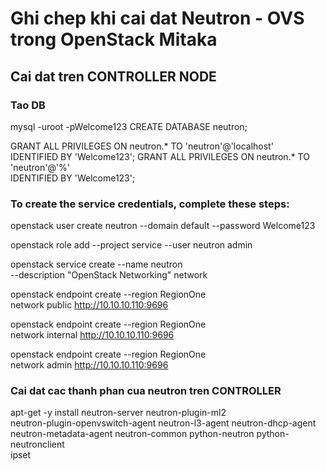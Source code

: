# Ghi chep khi cai dat Neutron - OVS trong OpenStack Mitaka

## Cai dat tren CONTROLLER NODE

### Tao DB

mysql -uroot -pWelcome123
CREATE DATABASE neutron;

GRANT ALL PRIVILEGES ON neutron.* TO 'neutron'@'localhost' \
  IDENTIFIED BY 'Welcome123';
GRANT ALL PRIVILEGES ON neutron.* TO 'neutron'@'%' \
  IDENTIFIED BY 'Welcome123';
  
###  To create the service credentials, complete these steps:

openstack user create neutron --domain default --password Welcome123

openstack role add --project service --user neutron admin

openstack service create --name neutron \
    --description "OpenStack Networking" network

openstack endpoint create --region RegionOne \
    network public http://10.10.10.110:9696

openstack endpoint create --region RegionOne \
    network internal http://10.10.10.110:9696

openstack endpoint create --region RegionOne \
    network admin http://10.10.10.110:9696

    
### Cai dat cac thanh phan cua neutron tren CONTROLLER

apt-get -y install neutron-server neutron-plugin-ml2 \
    neutron-plugin-openvswitch-agent neutron-l3-agent neutron-dhcp-agent \
    neutron-metadata-agent neutron-common python-neutron python-neutronclient \
    ipset
    

